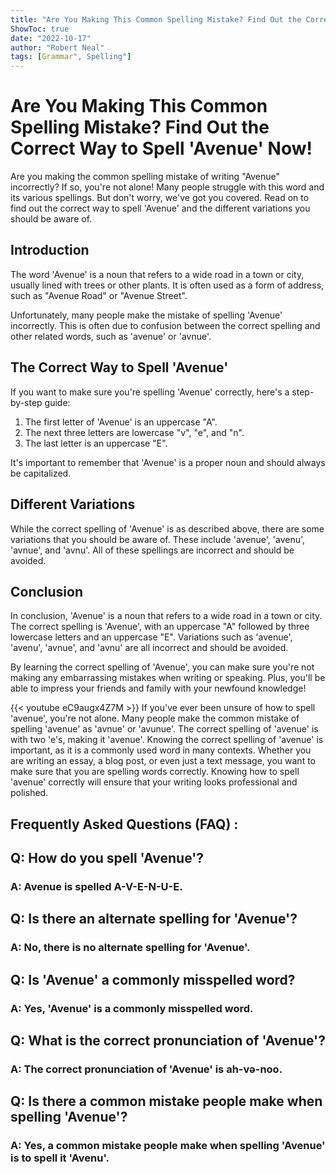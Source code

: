 ```yaml
---
title: "Are You Making This Common Spelling Mistake? Find Out the Correct Way to Spell 'Avenue' Now!"
ShowToc: true 
date: "2022-10-17"
author: "Robert Neal" 
tags: [Grammar", Spelling"]
---
```

# Are You Making This Common Spelling Mistake? Find Out the Correct Way to Spell 'Avenue' Now!

Are you making the common spelling mistake of writing "Avenue" incorrectly? If so, you're not alone! Many people struggle with this word and its various spellings. But don't worry, we've got you covered. Read on to find out the correct way to spell 'Avenue' and the different variations you should be aware of.

## Introduction

The word 'Avenue' is a noun that refers to a wide road in a town or city, usually lined with trees or other plants. It is often used as a form of address, such as "Avenue Road" or "Avenue Street".

Unfortunately, many people make the mistake of spelling 'Avenue' incorrectly. This is often due to confusion between the correct spelling and other related words, such as 'avenue' or 'avnue'.

## The Correct Way to Spell 'Avenue'

If you want to make sure you're spelling 'Avenue' correctly, here's a step-by-step guide:

1. The first letter of 'Avenue' is an uppercase "A".
2. The next three letters are lowercase "v", "e", and "n".
3. The last letter is an uppercase "E".

It's important to remember that 'Avenue' is a proper noun and should always be capitalized.

## Different Variations

While the correct spelling of 'Avenue' is as described above, there are some variations that you should be aware of. These include 'avenue', 'avenu', 'avnue', and 'avnu'. All of these spellings are incorrect and should be avoided.

## Conclusion

In conclusion, 'Avenue' is a noun that refers to a wide road in a town or city. The correct spelling is 'Avenue', with an uppercase "A" followed by three lowercase letters and an uppercase "E". Variations such as 'avenue', 'avenu', 'avnue', and 'avnu' are all incorrect and should be avoided.

By learning the correct spelling of 'Avenue', you can make sure you're not making any embarrassing mistakes when writing or speaking. Plus, you'll be able to impress your friends and family with your newfound knowledge!

{{< youtube eC9augx4Z7M >}} 
If you've ever been unsure of how to spell 'avenue', you're not alone. Many people make the common mistake of spelling 'avenue' as 'avnue' or 'avunue'. The correct spelling of 'avenue' is with two 'e's, making it 'avenue'. Knowing the correct spelling of 'avenue' is important, as it is a commonly used word in many contexts. Whether you are writing an essay, a blog post, or even just a text message, you want to make sure that you are spelling words correctly. Knowing how to spell 'avenue' correctly will ensure that your writing looks professional and polished.

## Frequently Asked Questions (FAQ) :
<h2>Q: How do you spell 'Avenue'?</h2>

<h3>A: Avenue is spelled A-V-E-N-U-E.</h3>

<h2>Q: Is there an alternate spelling for 'Avenue'?</h2>

<h3>A: No, there is no alternate spelling for 'Avenue'.</h3>

<h2>Q: Is 'Avenue' a commonly misspelled word?</h2>

<h3>A: Yes, 'Avenue' is a commonly misspelled word.</h3>

<h2>Q: What is the correct pronunciation of 'Avenue'?</h2>

<h3>A: The correct pronunciation of 'Avenue' is ah-və-noo.</h3>

<h2>Q: Is there a common mistake people make when spelling 'Avenue'?</h2>

<h3>A: Yes, a common mistake people make when spelling 'Avenue' is to spell it 'Avenu'.</h3>





